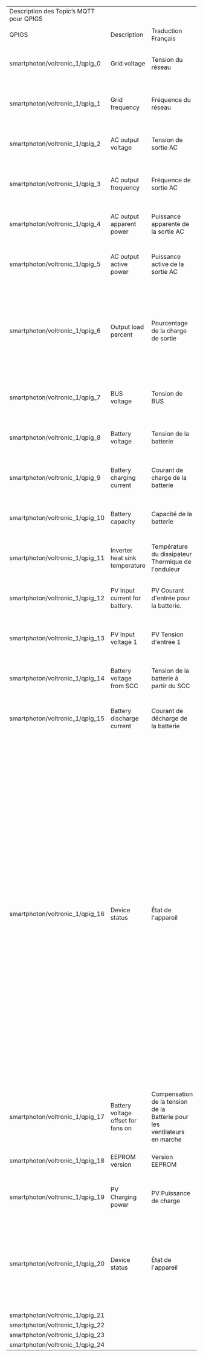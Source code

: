 ﻿

|||||
| :- | :- | :- | :- |
|Description des Topic’s MQTT pour QPIGS|
|||||
|QPIGS|Description|Traduction Français|Notes|
|smartphoton/voltronic\_1/qpig\_0|Grid voltage |Tension du réseau |B is an Integer number 0 to 9. The units is V |
|smartphoton/voltronic\_1/qpig\_1|Grid frequency |Fréquence du réseau |C s an Integer number 0 to 9. The units is Hz |
|smartphoton/voltronic\_1/qpig\_2|AC output voltage |Tension de sortie AC |D is an Integer number 0 to 9. The units is V. |
|smartphoton/voltronic\_1/qpig\_3|AC output frequency |Fréquence de sortie AC |E is an Integer number from 0 to 9. The units is Hz. |
|smartphoton/voltronic\_1/qpig\_4|AC output apparent power |Puissance apparente de la sortie AC |F is an Integer number from 0 to 9. The units is VA |
|smartphoton/voltronic\_1/qpig\_5|AC output active power |Puissance active de la sortie AC |G is an Integer ranging from 0 to 9. The units is W. |
|smartphoton/voltronic\_1/qpig\_6|Output load percent |Pourcentage de la charge de sortie |DEVICE: HHH is Maximum of W% or VA%. VA% is a percent of apparent power. W% is a percent of active power. The units is % |
|smartphoton/voltronic\_1/qpig\_7|BUS voltage |Tension de BUS |I is an Integer ranging from 0 to 9. The units is V. |
|smartphoton/voltronic\_1/qpig\_8|Battery voltage |Tension de la batterie |J is an Integer ranging from 0 to 9. The units is V. |
|smartphoton/voltronic\_1/qpig\_9|Battery charging current |Courant de charge de la batterie |K is an Integer ranging from 0 to 9. The units is A. |
|smartphoton/voltronic\_1/qpig\_10|Battery capacity |Capacité de la batterie |X is an Integer ranging from 0 to 9. The units is %. |
|smartphoton/voltronic\_1/qpig\_11|Inverter heat sink temperature |Température du dissipateur <br>Thermique de l'onduleur |T is an integer ranging from 0 to 9. The units is ℃ |
|smartphoton/voltronic\_1/qpig\_12|PV Input current for battery. |PV Courant d'entrée pour la batterie. |E is an Integer ranging from 0 to 9. The units is A. |
|smartphoton/voltronic\_1/qpig\_13|PV Input voltage 1 |PV Tension d'entrée 1 |U is an Integer ranging from 0 to 9. The units is V |
|smartphoton/voltronic\_1/qpig\_14|Battery voltage from SCC |Tension de la batterie à partir du SCC |W is an Integer ranging from 0 to 9. The units is V. |
|smartphoton/voltronic\_1/qpig\_15|Battery discharge current |Courant de décharge de la batterie |P is an Integer ranging from 0 to 9. The units is A. |
|smartphoton/voltronic\_1/qpig\_16|Device status |État de l'appareil |b7: PV or AC feed the load, 1:yes,0:no b6: configuration status: 1: Change 0: unchanged b5: SCC firmware version 1: Updated 0:  unchanged b4: Load status: 0: Load off 1:Load on b3: reserved b2: Charging status( Charging on/off) b1: Charging status( SCC charging on/off) b0: Charging status(AC charging on/off) b2b1b0: 000: Do nothing 110: Charging on with SCC charge on 101: Charging on with AC charge on 111: Charging on with SCC and AC charge on|
|smartphoton/voltronic\_1/qpig\_17|Battery voltage offset for fans on |Compensation de la tension de la <br>Batterie pour les ventilateurs en marche |Q is an Integer ranging from 0 to 9. The unit is 10mV. |
|smartphoton/voltronic\_1/qpig\_18|EEPROM version |Version EEPROM |V is an Integer ranging from 0 to 9. |
|smartphoton/voltronic\_1/qpig\_19|PV Charging power |PV Puissance de charge |M is an Integer ranging from 0 to 9. The unit is watt. |
|smartphoton/voltronic\_1/qpig\_20|Device status |État de l'appareil |b10: flag for charging to floating mode b9: Switch On b8: flag for dustproof installed(1-dustproof installed,0-no dustproof) |
|smartphoton/voltronic\_1/qpig\_21||||
|smartphoton/voltronic\_1/qpig\_22||||
|smartphoton/voltronic\_1/qpig\_23||||
|smartphoton/voltronic\_1/qpig\_24||||


